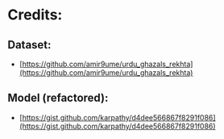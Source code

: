 # Credits:

## Dataset:
- [https://github.com/amir9ume/urdu_ghazals_rekhta](https://github.com/amir9ume/urdu_ghazals_rekhta)

## Model (refactored):
- [https://gist.github.com/karpathy/d4dee566867f8291f086](https://gist.github.com/karpathy/d4dee566867f8291f086)
